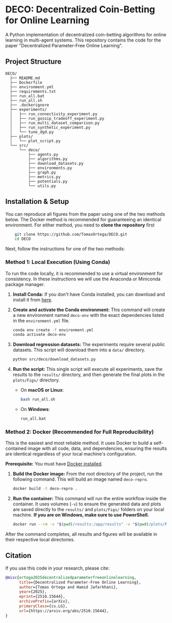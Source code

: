 # DECO: Decentralized Coin-Betting for Online Learning

A Python implementation of decentralized coin-betting algorithms for online learning in multi-agent systems.
This repository contains the code for the paper "Decentralized Parameter-Free Online Learning".

## Project Structure

```
DECO/
  ├── README.md
  ├── Dockerfile
  ├── environment.yml
  ├── requirements.txt
  ├── run_all.bat
  ├── run_all.sh
  ├── .dockerignore
  ├── experiments/
  │   ├── run_connectivity_experiment.py
  │   ├── run_gossip_tradeoff_experiment.py
  │   ├── run_multi_dataset_comparison.py
  │   ├── run_synthetic_experiment.py
  │   └── tune_dgd.py
  ├── plots/
  │   └── plot_script.py
  └── src/
      └── deco/
          ├── agents.py
          ├── algorithms.py
          ├── download_datasets.py
          ├── environments.py
          ├── graph.py
          ├── metrics.py
          ├── potentials.py
          └── utils.py
```

## Installation & Setup

You can reproduce all figures from the paper using one of the two methods below. The Docker method is recommended for guaranteeing an identical environment.
For either method, you need to **clone the repository** first
```bash
    git clone https://github.com/TomasOrtega/DECO.git
    cd DECO
```
Next, follow the instructions for one of the two methods:

### Method 1: Local Execution (Using Conda)

To run the code locally, it is recommended to use a virtual environment for consistency.
In these instructions we will use the Anaconda or Miniconda package manager.
1.  **Install Conda:**
    If you don't have Conda installed, you can download and install it from [here](https://docs.conda.io/projects/conda/en/latest/user-guide/install/index.html).

2.  **Create and activate the Conda environment:**
    This command will create a new environment named `deco-env` with the exact dependencies listed in the `environment.yml` file.
    ```bash
    conda env create -f environment.yml
    conda activate deco-env
    ```
3.  **Download regression datasets:**
    The experiments require several public datasets. This script will download them into a `data/` directory.
    ```bash
    python src/deco/download_datasets.py
    ```
4.  **Run the script:**
    This single script will execute all experiments, save the results to the `results/` directory, and then generate the final plots in the `plots/Figs/` directory.

      * On **macOS or Linux**:
        ```bash
        bash run_all.sh
        ```
      * On **Windows**:
        ```bash
        run_all.bat
        ```

### Method 2: Docker (Recommended for Full Reproducibility)

This is the easiest and most reliable method. It uses Docker to build a self-contained image with all code, data, and dependencies, ensuring the results are identical regardless of your local machine's configuration.

**Prerequisite:** You must have [Docker installed](https://docs.docker.com/get-docker/).

1.  **Build the Docker image:**
    From the root directory of the project, run the following command. This will build an image named `deco-repro`.

    ```bash
    docker build -t deco-repro .
    ```

2.  **Run the container:**
    This command will run the entire workflow inside the container. It uses volumes (`-v`) to ensure the generated data and plots are saved directly to the `results/` and `plots/Figs/` folders on your local machine.
    **If you are on Windows, make sure to use PowerShell.**
    ```bash
    docker run --rm -v "$(pwd)/results:/app/results" -v "$(pwd)/plots/Figs:/app/plots/Figs" deco-repro
    ```

After the command completes, all results and figures will be available in their respective local directories.

## Citation

If you use this code in your research, please cite:

```bibtex
@misc{ortega2025decentralizedparameterfreeonlinelearning,
      title={Decentralized Parameter-Free Online Learning}, 
      author={Tomas Ortega and Hamid Jafarkhani},
      year={2025},
      eprint={2510.15644},
      archivePrefix={arXiv},
      primaryClass={cs.LG},
      url={https://arxiv.org/abs/2510.15644}, 
}
```
